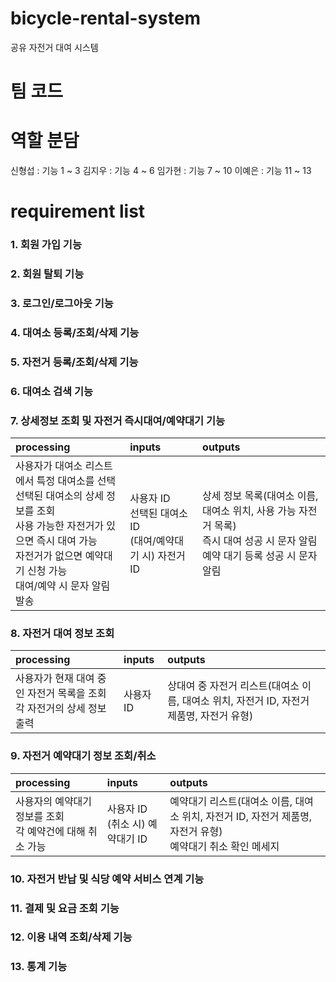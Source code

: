 # bicycle-rental-system

공유 자전거 대여 시스템

# 팀 코드

# 역할 분담

신형섭 : 기능 1 ~ 3
김지우 : 기능 4 ~ 6
임가현 : 기능 7 ~ 10
이예은 : 기능 11 ~ 13

# requirement list

### 1. 회원 가입 기능

### 2. 회원 탈퇴 기능

### 3. 로그인/로그아웃 기능

### 4. 대여소 등록/조회/삭제 기능

### 5. 자전거 등록/조회/삭제 기능

### 6. 대여소 검색 기능

### 7. 상세정보 조회 및 자전거 즉시대여/예약대기 기능

| processing                                                                                                                                                                                               | inputs                                                          | outputs                                                                                                                              |
| :------------------------------------------------------------------------------------------------------------------------------------------------------------------------------------------------------- | :-------------------------------------------------------------- | :----------------------------------------------------------------------------------------------------------------------------------- |
| 사용자가 대여소 리스트에서 특정 대여소를 선택 <br>선택된 대여소의 상세 정보를 조회 <br>사용 가능한 자전거가 있으면 즉시 대여 가능 <br>자전거가 없으면 예약대기 신청 가능 <br>대여/예약 시 문자 알림 발송 | 사용자 ID <br>선택된 대여소 ID <br>(대여/예약대기 시) 자전거 ID | 상세 정보 목록(대여소 이름, 대여소 위치, 사용 가능 자전거 목록) <br>즉시 대여 성공 시 문자 알림 <br>예약 대기 등록 성공 시 문자 알림 |

### 8. 자전거 대여 정보 조회

| processing                                                                | inputs    | outputs                                                                                  |
| :------------------------------------------------------------------------ | :-------- | :--------------------------------------------------------------------------------------- |
| 사용자가 현재 대여 중인 자전거 목록을 조회 <br>각 자전거의 상세 정보 출력 | 사용자 ID | 상대여 중 자전거 리스트(대여소 이름, 대여소 위치, 자전거 ID, 자전거 제품명, 자전거 유형) |

### 9. 자전거 예약대기 정보 조회/취소

| processing                                                   | inputs                              | outputs                                                                                                        |
| :----------------------------------------------------------- | :---------------------------------- | :------------------------------------------------------------------------------------------------------------- |
| 사용자의 예약대기 정보를 조회 <br>각 예약건에 대해 취소 가능 | 사용자 ID <br>(취소 시) 예약대기 ID | 예약대기 리스트(대여소 이름, 대여소 위치, 자전거 ID, 자전거 제품명, 자전거 유형) <br>예약대기 취소 확인 메세지 |

### 10. 자전거 반납 및 식당 예약 서비스 연계 기능

### 11. 결제 및 요금 조회 기능

### 12. 이용 내역 조회/삭제 기능

### 13. 통계 기능
